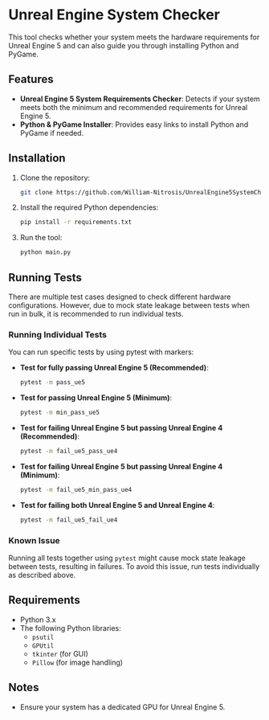 # Unreal Engine System Checker

This tool checks whether your system meets the hardware requirements for Unreal Engine 5 and can also guide you through installing Python and PyGame.

## Features
- **Unreal Engine 5 System Requirements Checker**: Detects if your system meets both the minimum and recommended requirements for Unreal Engine 5.
- **Python & PyGame Installer**: Provides easy links to install Python and PyGame if needed.

## Installation

1. Clone the repository:
    ```bash
    git clone https://github.com/William-Nitrosis/UnrealEngine5SystemChecker.git
    ```

2. Install the required Python dependencies:
    ```bash
    pip install -r requirements.txt
    ```

3. Run the tool:
    ```bash
    python main.py
    ```

## Running Tests

There are multiple test cases designed to check different hardware configurations. However, due to mock state leakage between tests when run in bulk, it is recommended to run individual tests.

### Running Individual Tests

You can run specific tests by using pytest with markers:

- **Test for fully passing Unreal Engine 5 (Recommended)**:
  ```bash
  pytest -m pass_ue5
  ```

- **Test for passing Unreal Engine 5 (Minimum)**:
  ```bash
  pytest -m min_pass_ue5
  ```

- **Test for failing Unreal Engine 5 but passing Unreal Engine 4 (Recommended)**:
  ```bash
  pytest -m fail_ue5_pass_ue4
  ```

- **Test for failing Unreal Engine 5 but passing Unreal Engine 4 (Minimum)**:
  ```bash
  pytest -m fail_ue5_min_pass_ue4
  ```

- **Test for failing both Unreal Engine 5 and Unreal Engine 4**:
  ```bash
  pytest -m fail_ue5_fail_ue4
  ```

### Known Issue

Running all tests together using `pytest` might cause mock state leakage between tests, resulting in failures. To avoid this issue, run tests individually as described above.

## Requirements
- Python 3.x
- The following Python libraries:
  - `psutil`
  - `GPUtil`
  - `tkinter` (for GUI)
  - `Pillow` (for image handling)

## Notes
- Ensure your system has a dedicated GPU for Unreal Engine 5.